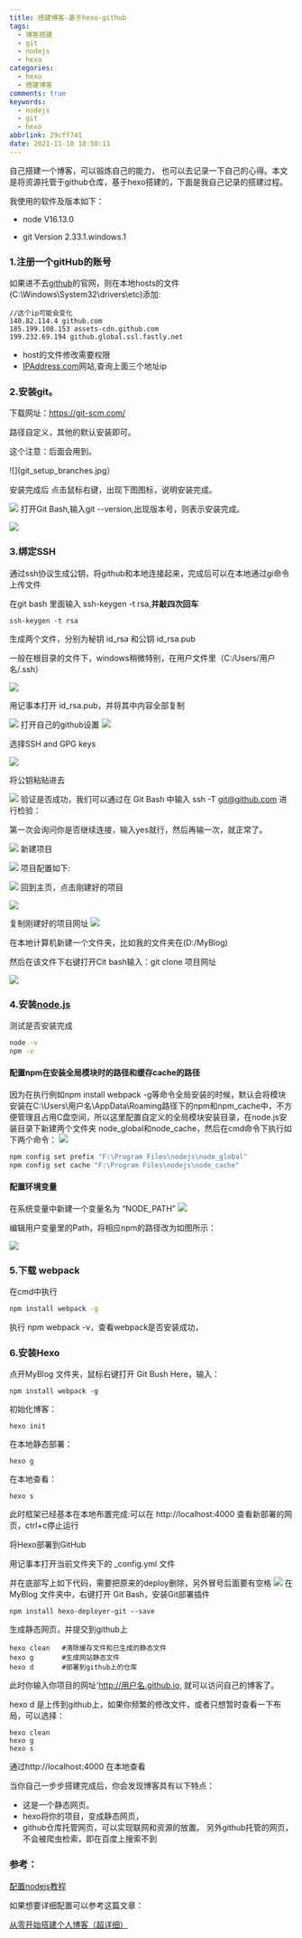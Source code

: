 ```yaml
---
title: 搭建博客-基于hexo-github
tags:
  - 博客搭建
  - git
  - nodejs
  - hexo
categories:
  - hexo
  - 搭建博客
comments: true
keywords:
  - nodejs
  - git
  - hexo
abbrlink: 29cff741
date: 2021-11-10 18:50:11
---
```


自己搭建一个博客，可以锻炼自己的能力， 也可以去记录一下自己的心得。本文是将资源托管于github仓库，基于hexo搭建的，下面是我自己记录的搭建过程。

我使用的软件及版本如下：

- node  V16.13.0

- git     Version 2.33.1.windows.1

<!-- more -->

### 1.注册一个gitHub的账号

如果进不去[github](https://www.github.com/)的官网，则在本地hosts的文件(C:\Windows\System32\drivers\etc)添加:

```
//这个ip可能会变化
140.82.114.4 github.com
185.199.108.153 assets-cdn.github.com
199.232.69.194 github.global.ssl.fastly.net
```

* host的文件修改需要权限
* [IPAddress.com](https://www.ipaddress.com/)网站,查询上面三个地址ip

### 2.安装git。

下载网址：https://git-scm.com/

路径自定义，其他的默认安装即可。

这个注意：后面会用到。

![](git_setup_branches.jpg）

安装完成后
点击鼠标右键，出现下图图标，说明安装完成。

![](check_git.png)
打开Git Bash,输入git --version,出现版本号，则表示安装完成。

![](git_version.jpg)

### 3.绑定SSH

通过ssh协议生成公钥，将github和本地连接起来，完成后可以在本地通过gi命令上传文件

在git bash 里面输入 ssh-keygen -t rsa,**并敲四次回车**

```
ssh-keygen -t rsa
```

生成两个文件，分别为秘钥 id_rsa 和公钥 id_rsa.pub

一般在根目录的文件下，windows稍微特别，在用户文件里（C:/Users/用户名/.ssh）

![](ssh-setup.jpg)

用记事本打开 id_rsa.pub，并将其中内容全部复制

![](ssh-setup2.jpg)
打开自己的github设置
![](ssh-setup3.jpg)

选择SSH and GPG keys

![](ssh-setup4.jpg)

将公钥粘贴进去

![](ssh-setup5.jpg)
验证是否成功，我们可以通过在 Git Bash 中输入 ssh -T git@github.com 进行检验：

第一次会询问你是否继续连接，输入yes就行，然后再输一次，就正常了。

![](ssh-setup6.jpg)
新建项目

![](ssh-setup7.jpg)
项目配置如下:

![](ssh-setup8.jpg)
回到主页，点击刚建好的项目

![](ssh-setup9.jpg)

复制刚建好的项目网址
![](ssh-setup10.jpg)

在本地计算机新建一个文件夹，比如我的文件夹在(D:/MyBlog)

然后在该文件下右键打开Cit bash输入：git clone 项目网址

![](ssh-setup11.jpg)

### 4.安装[node.js](https://nodejs.org/en/)

测试是否安装完成

```cmd
node -v 
npm -v
```

#### 配置npm在安装全局模块时的路径和缓存cache的路径

因为在执行例如npm install webpack -g等命令全局安装的时候，默认会将模块安装在C:\Users\用户名\AppData\Roaming路径下的npm和npm_cache中，不方便管理且占用C盘空间，所以这里配置自定义的全局模块安装目录，在node.js安装目录下新建两个文件夹 node_global和node_cache，然后在cmd命令下执行如下两个命令：
![](ssh-setup12.jpg)

```cmd
npm config set prefix "F:\Program Files\nodejs\node_global"
npm config set cache "F:\Program Files\nodejs\node_cache"
```

#### 配置环境变量

在系统变量中新建一个变量名为 “NODE_PATH”
![](ssh-setup12.jpg)

编辑用户变量里的Path，将相应npm的路径改为如图所示：

![](ssh-setup13.jpg)



### 5.下载 webpack 

在cmd中执行

```cmd
npm install webpack -g
```

执行 npm webpack -v，查看webpack是否安装成功，

### 6.安装Hexo

点开MyBlog 文件夹，鼠标右键打开 Git Bush Here，输入：

```git bash
npm install webpack -g
```

初始化博客：

```git bash
hexo init
```

在本地静态部署：

```
hexo g
```

在本地查看：

```
hexo s
```

此时框架已经基本在本地布置完成:可以在 http://localhost:4000 查看新部署的网页，ctrl+c停止运行

将Hexo部署到GitHub

用记事本打开当前文件夹下的 _config.yml 文件

并在底部写上如下代码，需要把原来的deploy删除，另外冒号后面要有空格
![](ssh-setup13.jpg)
在MyBlog 文件夹中，右键打开 Git Bash，安装Git部署插件

```
npm install hexo-deployer-git --save
```

生成静态网页，并提交到github上

```
hexo clean   #清除缓存文件和已生成的静态文件
hexo g       #生成网站静态文件
hexo d       #部署到github上的仓库
```

此时你输入你项目的网址'http://用户名.github.io, 就可以访问自己的博客了。

hexo d 是上传到github上，如果你频繁的修改文件，或者只想暂时查看一下布局，可以选择：

```
hexo clean   
hexo g       
hexo s       
```

通过http://localhost:4000 在本地查看

当你自己一步步搭建完成后，你会发现博客具有以下特点：

- 这是一个静态网页。
- hexo将你的项目，变成静态网页，
- github仓库托管网页，可以实现联网和资源的放置。
  另外github托管的网页，不会被爬虫检索，即在百度上搜索不到

### 参考：

[配置nodejs教程](https://blog.csdn.net/antma/article/details/86104068)

如果想要详细配置可以参考这篇文章：

[从零开始搭建个人博客（超详细）](https://zhuanlan.zhihu.com/p/102592286)
